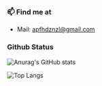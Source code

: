 ### 📫  Find me at

-   Mail: [apfhdznzl@gmail.com](mailto:apfhdznzl@gmail.com)

### Github Status
![Anurag's GitHub stats](https://github-readme-stats.vercel.app/api?username=Sangmeebee&show_icons=true&count_private=true)

![Top Langs](https://github-readme-stats.vercel.app/api/top-langs/?username=Sangmeebee&layout=compact&count_private=true)
